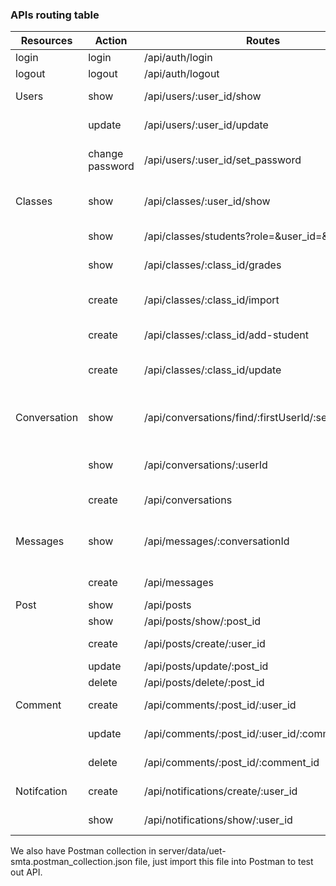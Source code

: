 
### APIs routing table

| Resources    | Action          | Routes                                             | Methods | Description                        |
| ------------ | --------------- | -------------------------------------------------- | ------- | ---------------------------------- |
| login        | login           | /api/auth/login                                    | POST    | Log in                             |
| logout       | logout          | /api/auth/logout                                   | GET     | Log out                            |
| Users        | show            | /api/users/:user_id/show                           | GET     | Show user's profile                |
|              | update          | /api/users/:user_id/update                         | POST    | Update user's profile              |
|              | change password | /api/users/:user_id/set_password                   | POST    | Change user's password             |
| Classes      | show            | /api/classes/:user_id/show                         | GET     | Get managed class and students     |
|              | show            | /api/classes/students?role=&user_id=&class_id=     | POST    | Get students in a class            |
|              | show            | /api/classes/:class_id/grades                      | GET     | Get grade statistic                |
|              | create          | /api/classes/:class_id/import                      | POST    | Import students to a class         |
|              | create          | /api/classes/:class_id/add-student                 | POST    | Add a student to a class           |
|              | create          | /api/classes/:class_id/update                      | POST    | Update students to a class         |
| Conversation | show            | /api/conversations/find/:firstUserId/:secondUserId | GET     | Get conversation between two users |
|              | show            | /api/conversations/:userId                         | GET     | Get all conversations of an user   |
|              | create          | /api/conversations                                 | POST    | Create conversation                |
| Messages     | show            | /api/messages/:conversationId                      | GET     | Get all messages in a conversation |
|              | create          | /api/messages                                      | POST    | Add a message                      |
| Post         | show            | /api/posts                                         | GET     | Get all posts                      |
|              | show            | /api/posts/show/:post_id                           | GET     | Get a post                         |
|              | create          | /api/posts/create/:user_id                         | POST    | Create new post                    |
|              | update          | /api/posts/update/:post_id                         | GET     | Update a post                      |
|              | delete          | /api/posts/delete/:post_id                         | GET     | Delete a post                      |
| Comment      | create          | /api/comments/:post_id/:user_id                    | POST    | Create a comment                   |
|              | update          | /api/comments/:post_id/:user_id/:comment_id        | POST    | Update a comment                   |
|              | delete          | /api/comments/:post_id/:comment_id                 | DELETE  | Delete a comment                   |
| Notifcation  | create          | /api/notifications/create/:user_id                 | POST    | Create a notificatio               |
|              | show            | /api/notifications/show/:user_id                   | GET     | Get all notification               |

We also have Postman collection in server/data/uet-smta.postman_collection.json file, just import this file into Postman to test out API.